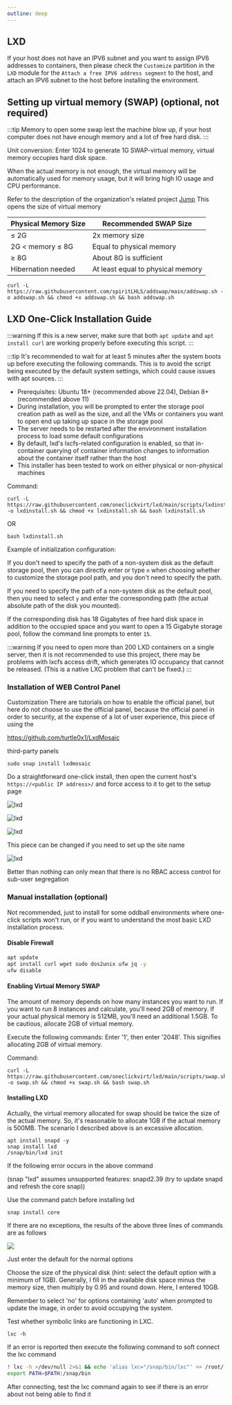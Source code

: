 ```yaml
---
outline: deep
---
```


## LXD

If your host does not have an IPV6 subnet and you want to assign IPV6 addresses to containers, then please check the ```Customize``` partition in the ```LXD``` module for the ```Attach a free IPV6 address segment``` to the host, and attach an IPV6 subnet to the host before installing the environment.


## Setting up virtual memory (SWAP) (optional, not required)

:::tip
Memory to open some swap lest the machine blow up, if your host computer does not have enough memory and a lot of free hard disk.
:::

Unit conversion: Enter 1024 to generate 1G SWAP-virtual memory, virtual memory occupies hard disk space.

When the actual memory is not enough, the virtual memory will be automatically used for memory usage, but it will bring high IO usage and CPU performance.

Refer to the description of the organization's related project [Jump](https://github.com/oneclickvirt/ecs/blob/master/README_NEW_USER.md) This opens the size of virtual memory

| Physical Memory Size | Recommended SWAP Size |
| -------------------- | --------------------- |
| ≤ 2G                | 2x memory size        |
| 2G < memory ≤ 8G    | Equal to physical memory |
| ≥ 8G                | About 8G is sufficient |
| Hibernation needed  | At least equal to physical memory |

```shell
curl -L https://raw.githubusercontent.com/spiritLHLS/addswap/main/addswap.sh -o addswap.sh && chmod +x addswap.sh && bash addswap.sh
```

## LXD One-Click Installation Guide

:::warning
If this is a new server, make sure that both ```apt update``` and ```apt install curl``` are working properly before executing this script.
:::

:::tip
It's recommended to wait for at least 5 minutes after the system boots up before executing the following commands. This is to avoid the script being executed by the default system settings, which could cause issues with apt sources.
:::

- Prerequisites: Ubuntu 18+ (recommended above 22.04), Debian 8+ (recommended above 11)
- During installation, you will be prompted to enter the storage pool creation path as well as the size, and all the VMs or containers you want to open end up taking up space in the storage pool
- The server needs to be restarted after the environment installation process to load some default configurations
- By default, lxd's lxcfs-related configuration is enabled, so that in-container querying of container information changes to information about the container itself rather than the host
- This installer has been tested to work on either physical or non-physical machines

Command:

```shell
curl -L https://raw.githubusercontent.com/oneclickvirt/lxd/main/scripts/lxdinstall.sh -o lxdinstall.sh && chmod +x lxdinstall.sh && bash lxdinstall.sh
```

OR

```shell
bash lxdinstall.sh
```

Example of initialization configuration:

If you don't need to specify the path of a non-system disk as the default storage pool, then you can directly enter or type ```n``` when choosing whether to customize the storage pool path, and you don't need to specify the path.

If you need to specify the path of a non-system disk as the default pool, then you need to select ```y``` and enter the corresponding path (the actual absolute path of the disk you mounted).

If the corresponding disk has 18 Gigabytes of free hard disk space in addition to the occupied space and you want to open a 15 Gigabyte storage pool, follow the command line prompts to enter ```15```.

:::warning
If you need to open more than 200 LXD containers on a single server, then it is not recommended to use this project, there may be problems with lxcfs access drift, which generates IO occupancy that cannot be released. (This is a native LXC problem that can't be fixed.)
:::

### Installation of WEB Control Panel

Customization There are tutorials on how to enable the official panel, but here do not choose to use the official panel, because the official panel in order to security, at the expense of a lot of user experience, this piece of using the

https://github.com/turtle0x1/LxdMosaic

third-party panels

```shell
sudo snap install lxdmosaic
```

Do a straightforward one-click install, then open the current host's ```https://<public IP address>/``` and force access to it to get to the setup page

![lxd](images/lxdd1.png)

![lxd](images/lxdd2.png)

![lxd](images/lxdd3.png)

This piece can be changed if you need to set up the site name

![lxd](images/lxdd4.png)

Better than nothing can only mean that there is no RBAC access control for sub-user segregation

### Manual installation (optional)

Not recommended, just to install for some oddball environments where one-click scripts won't run, or if you want to understand the most basic LXD installation process.

#### Disable Firewall

```bash
apt update
apt install curl wget sudo dos2unix ufw jq -y
ufw disable
```

#### Enabling Virtual Memory SWAP

The amount of memory depends on how many instances you want to run. If you want to run 8 instances and calculate, you'll need 2GB of memory. If your actual physical memory is 512MB, you'll need an additional 1.5GB. To be cautious, allocate 2GB of virtual memory.

Execute the following commands: Enter '1', then enter '2048'. This signifies allocating 2GB of virtual memory.

Command:

```shell
curl -L https://raw.githubusercontent.com/oneclickvirt/lxd/main/scripts/swap.sh -o swap.sh && chmod +x swap.sh && bash swap.sh
```

#### Installing LXD

Actually, the virtual memory allocated for swap should be twice the size of the actual memory. So, it's reasonable to allocate 1GB if the actual memory is 500MB. The scenario I described above is an excessive allocation.

```
apt install snapd -y
snap install lxd
/snap/bin/lxd init
```

If the following error occurs in the above command

(snap "lxd" assumes unsupported features: snapd2.39 (try to update snapd and refresh the core snap))

Use the command patch before installing lxd

```
snap install core
```

If there are no exceptions, the results of the above three lines of commands are as follows

![](images/lxdd0.png)

Just enter the default for the normal options

Choose the size of the physical disk (hint: select the default option with a minimum of 1GB). Generally, I fill in the available disk space minus the memory size, then multiply by 0.95 and round down. Here, I entered 10GB.

Remember to select 'no' for options containing 'auto' when prompted to update the image, in order to avoid occupying the system.

Test whether symbolic links are functioning in LXC.

```
lxc -h
```

If an error is reported then execute the following command to soft connect the lxc command

```bash
! lxc -h >/dev/null 2>&1 && echo 'alias lxc="/snap/bin/lxc"' >> /root/.bashrc && source /root/.bashrc
export PATH=$PATH:/snap/bin
```

After connecting, test the lxc command again to see if there is an error about not being able to find it
